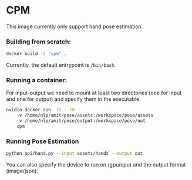 # CPM
This image currently only support hand pose estimation.

### Building from scratch:
```bash
docker build -t "cpm" .
```
Currently, the default entrypoint is `/bin/bash`.

### Running a container:
For input-output we need to mount at least two directories (one for input and one for output) and specify them in the executable.

```bash
nvidia-docker run -it --rm 
    -v /home/nlp/amit/pose/assets:/workspace/pose/assets
    -v /home/nlp/amit/pose/output:/workspace/pose/out
    cpm
```

### Running Pose Estimation
```bash
python api/hand.py --input assets/hands --output out
```
You can also specify the device to run on (gpu/cpu) and the output format (image/json).
